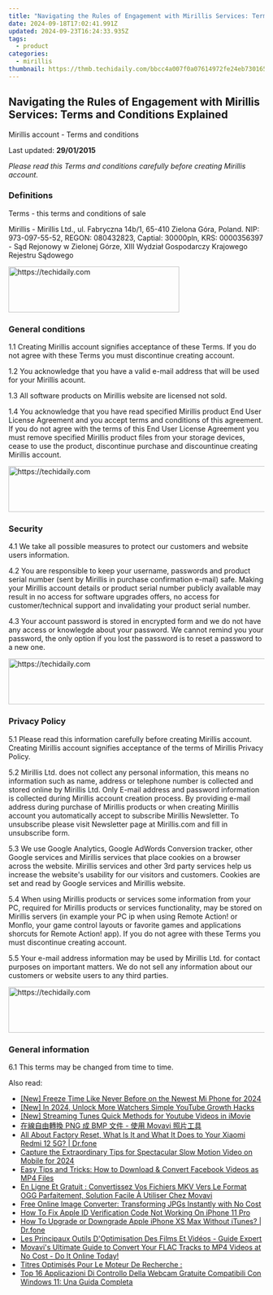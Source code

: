 ```yaml
---
title: "Navigating the Rules of Engagement with Mirillis Services: Terms and Conditions Explained"
date: 2024-09-18T17:02:41.991Z
updated: 2024-09-23T16:24:33.935Z
tags:
  - product
categories:
  - mirillis
thumbnail: https://thmb.techidaily.com/bbcc4a007f0a07614972fe24eb730165421ff81b1eea5d7fad50043a76fd78c0.jpg
---
```


## Navigating the Rules of Engagement with Mirillis Services: Terms and Conditions Explained

Mirillis account - Terms and conditions

Last updated: **29/01/2015**

_Please read this Terms and conditions carefully before creating Mirillis account._ 

### Definitions

Terms - this terms and conditions of sale

Mirillis - Mirillis Ltd., ul. Fabryczna 14b/1, 65-410 Zielona Góra, Poland. NIP: 973-097-55-52, REGON: 080432823, Captial: 30000pln, KRS: 0000356397 - Sąd Rejonowy w Zielonej Górze, XIII Wydział Gospodarczy Krajowego Rejestru Sądowego

<!-- affiliate ads begin -->
<a href="https://aligracehair.sjv.io/c/5597632/2135402/19272" target="_top" id="2135402">
  <img src="//a.impactradius-go.com/display-ad/19272-2135402" border="0" alt="https://techidaily.com" width="336" height="90"/>
</a>
<img height="0" width="0" src="https://aligracehair.sjv.io/i/5597632/2135402/19272" style="position:absolute;visibility:hidden;" border="0" />
<!-- affiliate ads end -->

### General conditions

1.1 Creating Mirillis account signifies acceptance of these Terms. If you do not agree with these Terms you must discontinue creating account.

1.2 You acknowledge that you have a valid e-mail address that will be used for your Mirillis acount.

1.3 All software products on Mirillis website are licensed not sold. 

1.4 You acknowledge that you have read specified Mirillis product End User License Agreement and you accept terms and conditions of this agreement. If you do not agree with the terms of this End User License Agreement you must remove specified Mirillis product files from your storage devices, cease to use the product, discontinue purchase and discountinue creating Mirillis account.

<!-- affiliate ads begin -->
<a href="https://appsumo.8odi.net/c/5597632/2144280/7443" target="_top" id="2144280">
  <img src="//a.impactradius-go.com/display-ad/7443-2144280" border="0" alt="https://techidaily.com" width="600" height="90"/>
</a>
<img height="0" width="0" src="https://appsumo.8odi.net/i/5597632/2144280/7443" style="position:absolute;visibility:hidden;" border="0" />
<!-- affiliate ads end -->

### Security

4.1 We take all possible measures to protect our customers and website users information. 

4.2 You are responsible to keep your username, passwords and product serial number (sent by Mirillis in purchase confirmation e-mail) safe. Making your Mirillis account details or product serial number publicly available may result in no access for software upgrades offers, no access for customer/technical support and invalidating your product serial number.

4.3 Your account password is stored in encrypted form and we do not have any access or knowlegde about your password. We cannot remind you your password, the only option if you lost the password is to reset a password to a new one. 

<!-- affiliate ads begin -->
<a href="https://ursime.pxf.io/c/5597632/2136536/16384" target="_top" id="2136536">
  <img src="//a.impactradius-go.com/display-ad/16384-2136536" border="0" alt="https://techidaily.com" width="728" height="90"/>
</a>
<img height="0" width="0" src="https://ursime.pxf.io/i/5597632/2136536/16384" style="position:absolute;visibility:hidden;" border="0" />
<!-- affiliate ads end -->

### Privacy Policy

5.1 Please read this information carefully before creating Mirillis account. Creating Mirillis account signifies acceptance of the terms of Mirillis Privacy Policy.

5.2 Mirillis Ltd. does not collect any personal information, this means no information such as name, address or telephone number is collected and stored online by Mirillis Ltd. Only E-mail address and password information is collected during Mirillis account creation process. By providing e-mail address during purchase of Mirillis products or when creating Mirillis account you automatically accept to subscribe Mirillis Newsletter. To unsubscribe please visit Newsletter page at Mirillis.com and fill in unsubscribe form. 

5.3 We use Google Analytics, Google AdWords Conversion tracker, other Google services and Mirillis services that place cookies on a browser across the website. Mirillis services and other 3rd party services help us increase the website's usability for our visitors and customers. Cookies are set and read by Google services and Mirillis website. 

5.4 When using Mirillis products or services some information from your PC, required for Mirillis products or services functionality, may be stored on Mirillis servers (in example your PC ip when using Remote Action! or Monflo, your game control layouts or favorite games and applications shorcuts for Remote Action! app). If you do not agree with these Terms you must discontinue creating account. 

 5.5 Your e-mail address information may be used by Mirillis Ltd. for contact purposes on important matters. We do not sell any information about our customers or website users to any third parties.

<!-- affiliate ads begin -->
<a href="https://aligracehair.sjv.io/c/5597632/1918719/19272" target="_top" id="1918719">
  <img src="//a.impactradius-go.com/display-ad/19272-1918719" border="0" alt="https://techidaily.com" width="728" height="90"/>
</a>
<img height="0" width="0" src="https://aligracehair.sjv.io/i/5597632/1918719/19272" style="position:absolute;visibility:hidden;" border="0" />
<!-- affiliate ads end -->

### General information

 6.1 This terms may be changed from time to time.

<ins class="adsbygoogle"
     style="display:block"
     data-ad-format="autorelaxed"
     data-ad-client="ca-pub-7571918770474297"
     data-ad-slot="1223367746"></ins>

<ins class="adsbygoogle"
     style="display:block"
     data-ad-client="ca-pub-7571918770474297"
     data-ad-slot="8358498916"
     data-ad-format="auto"
     data-full-width-responsive="true"></ins>

<span class="atpl-alsoreadstyle">Also read:</span>
<div><ul>
<li><a href="https://digital-screen-recording.techidaily.com/new-freeze-time-like-never-before-on-the-newest-mi-phone-for-2024/"><u>[New] Freeze Time Like Never Before on the Newest Mi Phone for 2024</u></a></li>
<li><a href="https://youtube-tips.techidaily.com/n-2024-unlock-more-watchers-simple-youtube-growth-hacks/"><u>[New] In 2024, Unlock More Watchers Simple YouTube Growth Hacks</u></a></li>
<li><a href="https://youtube-blog.techidaily.com/treaming-tunes-quick-methods-for-youtube-videos-in-imovie/"><u>[New] Streaming Tunes Quick Methods for Youtube Videos in iMovie</u></a></li>
<li><a href="https://win-extraordinary.techidaily.com/png-bmp-movavi/"><u>在線自由轉換 PNG 成 BMP 文件 - 使用 Movavi 照片工具</u></a></li>
<li><a href="https://phone-solutions.techidaily.com/all-about-factory-reset-what-is-it-and-what-it-does-to-your-xiaomi-redmi-12-5g-drfone-by-drfone-reset-android-reset-android/"><u>All About Factory Reset, What Is It and What It Does to Your Xiaomi Redmi 12 5G? | Dr.fone</u></a></li>
<li><a href="https://article-tips.techidaily.com/capture-the-extraordinary-tips-for-spectacular-slow-motion-video-on-mobile-for-2024/"><u>Capture the Extraordinary Tips for Spectacular Slow Motion Video on Mobile for 2024</u></a></li>
<li><a href="https://some-knowledge.techidaily.com/easy-tips-and-tricks-how-to-download-and-convert-facebook-videos-as-mp4-files/"><u>Easy Tips and Tricks: How to Download & Convert Facebook Videos as MP4 Files</u></a></li>
<li><a href="https://win-extraordinary.techidaily.com/en-ligne-et-gratuit-convertissez-vos-fichiers-mkv-vers-le-format-ogg-parfaitement-solution-facile-a-utiliser-chez-movavi/"><u>En Ligne Et Gratuit : Convertissez Vos Fichiers MKV Vers Le Format OGG Parfaitement, Solution Facile À Utiliser Chez Movavi</u></a></li>
<li><a href="https://win-extraordinary.techidaily.com/free-online-image-converter-transforming-jpgs-instantly-with-no-cost/"><u>Free Online Image Converter: Transforming JPGs Instantly with No Cost</u></a></li>
<li><a href="https://apple-account.techidaily.com/how-to-fix-apple-id-verification-code-not-working-on-iphone-11-pro-by-drfone-ios/"><u>How To Fix Apple ID Verification Code Not Working On iPhone 11 Pro</u></a></li>
<li><a href="https://techidaily.com/how-to-upgrade-or-downgrade-apple-iphone-xs-max-without-itunes-drfone-by-drfone-ios-system-repair-ios-system-repair/"><u>How To Upgrade or Downgrade Apple iPhone XS Max Without iTunes? | Dr.fone</u></a></li>
<li><a href="https://win-extraordinary.techidaily.com/les-principaux-outils-doptimisation-des-films-et-videos-guide-expert/"><u>Les Principaux Outils D'Optimisation Des Films Et Vidéos - Guide Expert</u></a></li>
<li><a href="https://win-extraordinary.techidaily.com/movavis-ultimate-guide-to-convert-your-flac-tracks-to-mp4-videos-at-no-cost-do-it-online-today/"><u>Movavi's Ultimate Guide to Convert Your FLAC Tracks to MP4 Videos at No Cost - Do It Online Today!</u></a></li>
<li><a href="https://win-extraordinary.techidaily.com/titres-optimises-pour-le-moteur-de-recherche/"><u>Titres Optimisés Pour Le Moteur De Recherche :</u></a></li>
<li><a href="https://win-extraordinary.techidaily.com/top-16-applicazioni-di-controllo-della-webcam-gratuite-compatibili-con-windows-11-una-guida-completa/"><u>Top 16 Applicazioni Di Controllo Della Webcam Gratuite Compatibili Con Windows 11: Una Guida Completa</u></a></li>
</ul></div>

